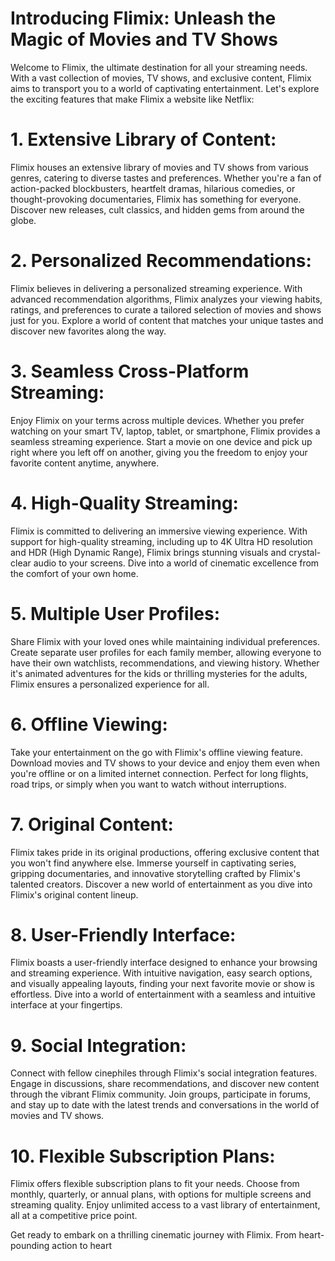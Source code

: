 # Introducing Flimix: Unleash the Magic of Movies and TV Shows

Welcome to Flimix, the ultimate destination for all your streaming needs. With a vast collection of movies, TV shows, and exclusive content, Flimix aims to transport you to a world of captivating entertainment. Let's explore the exciting features that make Flimix a website like Netflix:

# 1. Extensive Library of Content:
Flimix houses an extensive library of movies and TV shows from various genres, catering to diverse tastes and preferences. Whether you're a fan of action-packed blockbusters, heartfelt dramas, hilarious comedies, or thought-provoking documentaries, Flimix has something for everyone. Discover new releases, cult classics, and hidden gems from around the globe.

# 2. Personalized Recommendations:
Flimix believes in delivering a personalized streaming experience. With advanced recommendation algorithms, Flimix analyzes your viewing habits, ratings, and preferences to curate a tailored selection of movies and shows just for you. Explore a world of content that matches your unique tastes and discover new favorites along the way.

# 3. Seamless Cross-Platform Streaming:
Enjoy Flimix on your terms across multiple devices. Whether you prefer watching on your smart TV, laptop, tablet, or smartphone, Flimix provides a seamless streaming experience. Start a movie on one device and pick up right where you left off on another, giving you the freedom to enjoy your favorite content anytime, anywhere.

# 4. High-Quality Streaming:
Flimix is committed to delivering an immersive viewing experience. With support for high-quality streaming, including up to 4K Ultra HD resolution and HDR (High Dynamic Range), Flimix brings stunning visuals and crystal-clear audio to your screens. Dive into a world of cinematic excellence from the comfort of your own home.

# 5. Multiple User Profiles:
Share Flimix with your loved ones while maintaining individual preferences. Create separate user profiles for each family member, allowing everyone to have their own watchlists, recommendations, and viewing history. Whether it's animated adventures for the kids or thrilling mysteries for the adults, Flimix ensures a personalized experience for all.

# 6. Offline Viewing:
Take your entertainment on the go with Flimix's offline viewing feature. Download movies and TV shows to your device and enjoy them even when you're offline or on a limited internet connection. Perfect for long flights, road trips, or simply when you want to watch without interruptions.

# 7. Original Content:
Flimix takes pride in its original productions, offering exclusive content that you won't find anywhere else. Immerse yourself in captivating series, gripping documentaries, and innovative storytelling crafted by Flimix's talented creators. Discover a new world of entertainment as you dive into Flimix's original content lineup.

# 8. User-Friendly Interface:
Flimix boasts a user-friendly interface designed to enhance your browsing and streaming experience. With intuitive navigation, easy search options, and visually appealing layouts, finding your next favorite movie or show is effortless. Dive into a world of entertainment with a seamless and intuitive interface at your fingertips.

# 9. Social Integration:
Connect with fellow cinephiles through Flimix's social integration features. Engage in discussions, share recommendations, and discover new content through the vibrant Flimix community. Join groups, participate in forums, and stay up to date with the latest trends and conversations in the world of movies and TV shows.

# 10. Flexible Subscription Plans:
Flimix offers flexible subscription plans to fit your needs. Choose from monthly, quarterly, or annual plans, with options for multiple screens and streaming quality. Enjoy unlimited access to a vast library of entertainment, all at a competitive price point.

Get ready to embark on a thrilling cinematic journey with Flimix. From heart-pounding action to heart
